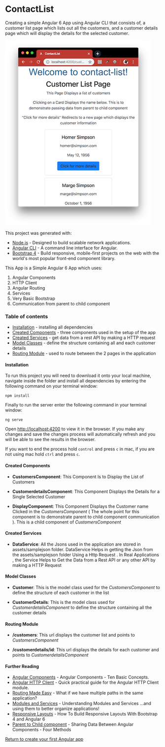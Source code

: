 # ContactList
Creating a simple Angular 6 App using Angular CLI that consists of, a customer list page which lists out all the customers, and a customer details page which will display the details for the selected customer.

![contact-list](./contact-list.png)

This project was generated with:
- [Node.js](https://nodejs.org/en/download/package-manager/) - Designed to build scalable network applications.
- [Angular CLI](https://github.com/angular/angular-cli) - A command line interface for Angular.
- [Bootstrap 4](http://getbootstrap.com/) - Build responsive, mobile-first projects on the web with the world's most popular front-end component library.

This App is a Simple Angular 6 App which uses:
1. Angular Components
2. HTTP Client
3. Angular Routing
4. Services
5. Very Basic Bootstrap
6. Communication from parent to child component

### Table of contents
- [Installation](#installation) - installing all dependencies
- [Created Components](#created-components) - three components used in the setup of the app
- [Created Services](#created-services) - get data from a rest API by making a HTTP request
- [Model Classes](#model-classes) - define the structure containing all and each customer details
- [Routing Module](#routing-module) - used to route between the 2 pages in the application

#### Installation
To run this project you will need to download it onto your local machine, navigate inside the folder and install all dependencies by entering the following command on your terminal window:
```
npm install
```
Finally to run the server enter the following command in your terminal window:
```
ng serve
```
Open [http://localhost:4200](http://localhost:4200) to view it in the browser. If you make any changes and save the changes process will automatically refresh and you will be able to see the results in the browser.

If you want to end the process hold `control` and press `c` in mac, if you are not using mac hold `ctrl` and press `c`.

#### Created Components

- **CustomersComponent**: This Component Is to Display the List of Customers

- **CustomerdetailsComponent**: This Component Displays the Details for a Single Selected Customer

- **DisplayComponent**: This Component Displays the Customer name Clicked in the *CustomersComponent* ( The whole point for this component is to demonstrate parent to child component communication ). This is a child component of *CustomersComponent*

#### Created Services

- **DataService**: All the Jsons used in the application are stored in assets/samplejson folder. DataService Helps in getting the Json from the assets/samplejson folder Using a Http Request . In Real Applications , the Service Helps to Get the Data from a Rest API or any other API by making a HTTP Request

#### Model Classes

- **Customer**: This is the model class used for the *CustomersComponent* to define the structure of each customer in the list

- **CustomerDetails**: This is the model class used for *CustomerdetailsComponent* to define the structure containing all the customer details

#### Routing Module

- **/customers**: This url displays the customer list and points to *CustomersComponent*

- **/customerdetails/id**: This url displays the details for each customer and points to *CustomerdetailsComponent*

#### Further Reading
- [Angular Components](https://angularfirebase.com/lessons/angular-components-basics-top-ten/) - Angular Components - Ten Basic Concepts.
- [Angular HTTP Client](https://blog.angular-university.io/angular-http/) - Quick practical guide for the Angular HTTP Client module.
- [Routing Made Easy](https://medium.com/coding-blocks/angular-6-routing-made-easy-part-1-f347c8a85947) - What if we have multiple paths in the same application?
- [Modules and Services](https://medium.com/@michelestieven/organizing-angular-applications-f0510761d65a) - Understanding Modules and Services …and using them to better organize applications!
- [Responsive Layouts](https://medium.com/@tomastrajan/how-to-build-responsive-layouts-with-bootstrap-4-and-angular-6-cfbb108d797b) - How To Build Responsive Layouts With Bootstrap 4 and Angular 6
- [Parent to Child component](https://angularfirebase.com/lessons/sharing-data-between-angular-components-four-methods/) - Sharing Data Between Angular Components - Four Methods

[Return to create your first Angular app](../README.md)
